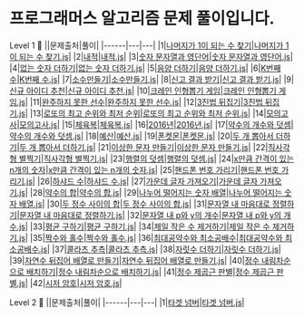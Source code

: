 # 프로그래머스 알고리즘 문제 풀이입니다.

Level 1 🥚
||문제출처|풀이|
|------|---|---|
|1|[나머지가 1이 되는 수 찾기](https://programmers.co.kr/learn/courses/30/lessons/87389)|[나머지가 1이 되는 수 찾기.js](https://github.com/1two13/Practice-Algorithm/blob/main/Lv.1/%F0%9F%99%86%F0%9F%8F%BB/%EB%82%98%EB%A8%B8%EC%A7%80%EA%B0%80%201%EC%9D%B4%20%EB%90%98%EB%8A%94%20%EC%88%98%20%EC%B0%BE%EA%B8%B0_%EC%9B%94%EA%B0%84%20%EC%BD%94%EB%93%9C%20%EC%B1%8C%EB%A6%B0%EC%A7%80%20%EC%8B%9C%EC%A6%8C3.js)|
|2|[내적](https://programmers.co.kr/learn/courses/30/lessons/70128)|[내적.js](https://github.com/1two13/Practice-Algorithm/blob/main/Lv.1/%F0%9F%99%86%F0%9F%8F%BB/%EB%82%B4%EC%A0%81_%EC%9B%94%EA%B0%84%20%EC%BD%94%EB%93%9C%20%EC%B1%8C%EB%A6%B0%EC%A7%80%20%EC%8B%9C%EC%A6%8C1.js)|
|3|[숫자 문자열과 영단어](https://programmers.co.kr/learn/courses/30/lessons/81301)|[숫자 문자열과 영단어.js](https://github.com/1two13/Practice-Algorithm/blob/main/Lv.1/%F0%9F%99%86%F0%9F%8F%BB/%EC%88%AB%EC%9E%90%20%EB%AC%B8%EC%9E%90%EC%97%B4%EA%B3%BC%20%EC%98%81%EB%8B%A8%EC%96%B4_2021%20%EC%B9%B4%EC%B9%B4%EC%98%A4%20%EC%B1%84%EC%9A%A9%EC%97%B0%EA%B3%84%ED%98%95%20%EC%9D%B8%ED%84%B4%EC%8B%AD%20copy.js)|
|4|[없는 숫자 더하기](https://programmers.co.kr/learn/courses/30/lessons/86051)|[없는 숫자 더하기.js](https://github.com/1two13/Practice-Algorithm/blob/main/Lv.1/%F0%9F%99%86%F0%9F%8F%BB/%EC%97%86%EB%8A%94%20%EC%88%AB%EC%9E%90%20%EB%8D%94%ED%95%98%EA%B8%B0_%EC%9B%94%EA%B0%84%20%EC%BD%94%EB%93%9C%20%EC%B1%8C%EB%A6%B0%EC%A7%80%20%EC%8B%9C%EC%A6%8C3.js)|
|5|[음양 더하기](https://programmers.co.kr/learn/courses/30/lessons/76501)|[음양 더하기.js](https://github.com/1two13/Practice-Algorithm/blob/main/Lv.1/%F0%9F%99%86%F0%9F%8F%BB/%EC%9D%8C%EC%96%91%20%EB%8D%94%ED%95%98%EA%B8%B0_%EC%9B%94%EA%B0%84%20%EC%BD%94%EB%93%9C%20%EC%B1%8C%EB%A6%B0%EC%A7%80%20%EC%8B%9C%EC%A6%8C2.js)|
|6|[K번째 수](https://programmers.co.kr/learn/courses/30/lessons/42748)|[K번째 수.js](https://github.com/1two13/Practice-Algorithm/blob/main/Lv.1/%F0%9F%99%86%F0%9F%8F%BB/K%EB%B2%88%EC%A7%B8%EC%88%98_%EC%A0%95%EB%A0%AC.js)|
|7|[소수만들기](https://programmers.co.kr/learn/courses/30/lessons/12977)|[소수만들기.js](https://github.com/1two13/Practice-Algorithm/blob/main/Lv.1/%F0%9F%98%B5/%EC%86%8C%EC%88%98%EB%A7%8C%EB%93%A4%EA%B8%B0.js)|
|8|[신고 결과 받기](https://programmers.co.kr/learn/courses/30/lessons/92334)|[신고 결과 받기.js](https://github.com/1two13/Practice-Algorithm/blob/main/Lv.1/%F0%9F%98%B5/%EC%8B%A0%EA%B3%A0%20%EA%B2%B0%EA%B3%BC%20%EB%B0%9B%EA%B8%B0_2022%20KAKAO%20BLIND%20RECRUITMENT.js)|
|9|[신규 아이디 추천](https://programmers.co.kr/learn/courses/30/lessons/72410)|[신규 아이디 추천.js](https://github.com/1two13/Practice-Algorithm/blob/main/Lv.1/%F0%9F%98%B5/%EC%8B%A0%EA%B7%9C%20%EC%95%84%EC%9D%B4%EB%94%94%20%EC%B6%94%EC%B2%9C_2021%20KAKAO%20BLIND%20RECRUITMENT.js)|
|10|[크레인 인형뽑기 게임](https://programmers.co.kr/learn/courses/30/lessons/64061)|[크레인 인형뽑기 게임.js](https://github.com/1two13/Practice-Algorithm/blob/main/Lv.1/%F0%9F%98%B5/%ED%81%AC%EB%A0%88%EC%9D%B8%20%EC%9D%B8%ED%98%95%EB%BD%91%EA%B8%B0%20%EA%B2%8C%EC%9E%84_2019%20%EC%B9%B4%EC%B9%B4%EC%98%A4%20%EA%B0%9C%EB%B0%9C%EC%9E%90%20%EA%B2%A8%EC%9A%B8%20%EC%9D%B8%ED%84%B4%EC%8B%AD.js)|
|11|[완주하지 못한 선수](https://programmers.co.kr/learn/courses/30/lessons/42576)|[완주하지 못한 선수.js](https://github.com/1two13/Practice-Algorithm/blob/main/%EC%9E%AC%EB%8F%84%EC%A0%84/Lv.1/%F0%9F%99%86%F0%9F%8F%BB/%EC%99%84%EC%A3%BC%ED%95%98%EC%A7%80%20%EB%AA%BB%ED%95%9C%20%EC%84%A0%EC%88%98.js)|
|12|[3진법 뒤집기](https://programmers.co.kr/learn/courses/30/lessons/68935)|[3진법 뒤집기.js](https://github.com/1two13/Practice-Algorithm/blob/main/Lv.1/%F0%9F%99%86%F0%9F%8F%BB/3%EC%A7%84%EB%B2%95%20%EB%92%A4%EC%A7%91%EA%B8%B0.js)|
|13|[로또의 최고 순위와 최저 순위](https://programmers.co.kr/learn/courses/30/lessons/77484)|[로또의 최고 순위와 최저 순위.js](https://github.com/1two13/Practice-Algorithm/blob/main/%EC%9E%AC%EB%8F%84%EC%A0%84/Lv.1/%F0%9F%98%B5/%EB%A1%9C%EB%98%90%EC%9D%98%20%EC%B5%9C%EA%B3%A0%20%EC%88%9C%EC%9C%84%EC%99%80%20%EC%B5%9C%EC%A0%80%20%EC%88%9C%EC%9C%84.js)|
|14|[모의고사](https://programmers.co.kr/learn/courses/30/lessons/42840)|[모의고사.js](https://github.com/1two13/Practice-Algorithm/blob/main/Lv.1/%F0%9F%98%B5/%EB%AA%A8%EC%9D%98%EA%B3%A0%EC%82%AC.js)|
|15|[체육복](https://programmers.co.kr/learn/courses/30/lessons/42862)|[체육복.js](https://github.com/1two13/Practice-Algorithm/commit/c038f49898d81cfd885d9fd2f62269c0830205e8)|
|16|[2016년](https://programmers.co.kr/learn/courses/30/lessons/12901)|[2016년.js](https://github.com/1two13/Practice-Algorithm/blob/main/Lv.1/%F0%9F%99%86%F0%9F%8F%BB/2016%EB%85%84.js)|
|17|[약수의 개수와 덧셈](https://programmers.co.kr/learn/courses/30/lessons/77884)|[약수의 개수와 덧셈.js](https://github.com/1two13/Practice-Algorithm/commit/e9b72808eee525146213dbd1d7b125077ddaef59)|
|18|[예산](https://programmers.co.kr/learn/courses/30/lessons/12982)|[예산.js](https://github.com/1two13/Practice-Algorithm/commit/b4f79bc3fd31cd54037066e3ad99a2cfed9248b0)|
|19|[폰켓몬](https://programmers.co.kr/learn/courses/30/lessons/1845)|[폰켓몬.js](https://github.com/1two13/Practice-Algorithm/blob/main/Lv.1/%F0%9F%99%86%F0%9F%8F%BB/%ED%8F%B0%EC%BC%93%EB%AA%AC.js)|
|20|[두 개 뽑아서 더하기](https://programmers.co.kr/learn/courses/30/lessons/68644)|[두 개 뽑아서 더하기.js](https://github.com/1two13/Programmers-Algorithm/commit/4022f431f5a53e67df328958be059e02bba5d9e2#diff-54505b8735e6123acb22777fbab15621bec9830573672e15b402b97a113c97d1)|
|21|[이상한 문자 만들기](https://school.programmers.co.kr/learn/courses/30/lessons/12930)|[이상한 문자 만들기.js](https://github.com/1two13/Programmers-Algorithm/commit/e41db94400748d3d2d5d7c55e526921380336215)|
|22|[직사각형 별찍기](https://school.programmers.co.kr/learn/courses/30/lessons/12969)|[직사각형 별찍기.js](https://github.com/1two13/Programmers-Algorithm/commit/0aa37a23113c423294a74a67288b48a95023120c)|
|23|[행렬의 덧셈](https://school.programmers.co.kr/learn/courses/30/lessons/12950)|[행렬의 덧셈.js](https://github.com/1two13/Programmers-Algorithm/commit/ddcae6b271e07ec55dcb2901ca18845b1fcd2284)|
|24|[x만큼 간격이 있는 n개의 숫자](https://school.programmers.co.kr/learn/courses/30/lessons/12954)|[x만큼 간격이 있는 n개의 숫자.js](https://github.com/1two13/Programmers-Algorithm/commit/019a4c9ca5b7349283307eae3d49b2b38c2e4707)|
|25|[핸드폰 번호 가리기](https://school.programmers.co.kr/learn/courses/30/lessons/12948)|[핸드폰 번호 가리기.js](https://github.com/1two13/Programmers-Algorithm/commit/a5d952f4aaa5e5692ef4ce0c76b8b6ceac08b445)|
|26|[하샤드 수](https://school.programmers.co.kr/learn/courses/30/lessons/12947)|[하샤드 수.js](https://github.com/1two13/Programmers-Algorithm/commit/9e0f8a1c6953201725fe76b5c3187c63a980124d)|
|27|[가운데 글자 가져오기]()|[가운데 글자 가져오기.js](https://github.com/1two13/Programmers-Algorithm/commit/3728740d490f63d85e51b37e948141177fe0442e)|
|28|[약수의 합](https://school.programmers.co.kr/learn/courses/30/lessons/12928)|[약수의 합.js](https://github.com/1two13/Programmers-Algorithm/commit/07478c4024e4cc57b42a70c2024ebc294e70b2eb)|
|29|[나누어 떨어지는 숫자 배열](https://school.programmers.co.kr/learn/courses/30/lessons/12910)|[나누어 떨어지는 숫자 배열.js](https://github.com/1two13/Programmers-Algorithm/commit/fdf0b174f54d6e68143f88c62c6f2e077b41528a)|
|30|[두 정수 사이의 합](https://school.programmers.co.kr/learn/courses/30/lessons/12912)|[두 정수 사이의 합.js](https://github.com/1two13/Programmers-Algorithm/commit/28c45a08b6f1db1258e7d601451f737cfcc239a3)|
|31|[문자열 내 마음대로 정렬하기](https://school.programmers.co.kr/learn/courses/30/lessons/12915)|[문자열 내 마음대로 정렬하기.js](https://github.com/1two13/Programmers-Algorithm/commit/a9c2ec28e53168173155af37dc8428c54010b465)|
|32|[문자열 내 p와 y의 개수](https://school.programmers.co.kr/learn/courses/30/lessons/12916)|[문자열 내 p와 y의 개수.js](https://github.com/1two13/Programmers-Algorithm/commit/9efc9d0f062d0c902d13005ee44f3d038f77d23d)|
|33|[평균 구하기](https://school.programmers.co.kr/learn/courses/30/lessons/12944)|[평균 구하기.js](https://github.com/1two13/Programmers-Algorithm/commit/7432cc86729c01dad59c3c5df82e8a58f8e4151c)|
|34|[제일 작은 수 제거하기](https://school.programmers.co.kr/learn/courses/30/lessons/12935)|[제일 작은 수 제거하기.js](https://github.com/1two13/Programmers-Algorithm/commit/d462e7106ca384947610e9a77944af5a6d48cb52)|
|35|[짝수와 홀수](https://school.programmers.co.kr/learn/courses/30/lessons/12937)|[짝수와 홀수.js](https://github.com/1two13/Programmers-Algorithm/commit/6706f4a4a46bec3218c0b1a1306b940fb556755b)|
|36|[최대공약수와 최소공배수](https://school.programmers.co.kr/learn/courses/30/lessons/12940)|[최대공약수와 최소공배수.js](https://github.com/1two13/Programmers-Algorithm/commit/04c4cfa5a66344490082524848d6be017cab0ef6)|
|37|[콜라츠 추측](https://school.programmers.co.kr/learn/courses/30/lessons/12943)|[콜라츠 추측.js](https://github.com/1two13/Programmers-Algorithm/commit/d4b1d79e0a086abdaac7b1ed978a8ad611f581bb)|
|38|[자릿수 더하기](https://school.programmers.co.kr/learn/courses/30/lessons/12931)|[자릿수 더하기.js](https://github.com/1two13/Programmers-Algorithm/commit/877a4110584a441e9b7130773326076657becf76)|
|39|[자연수 뒤집어 배열로 만들기](https://school.programmers.co.kr/learn/courses/30/lessons/12932)|[자연수 뒤집어 배열로 만들기.js](https://github.com/1two13/Programmers-Algorithm/commit/177ab59b6f87496d531aa671aedd8dfeedc64da0)|
|40|[정수 내림차순으로 배치하기](https://school.programmers.co.kr/learn/courses/30/lessons/12933)|[정수 내림차순으로 배치하기.js](https://github.com/1two13/Programmers-Algorithm/commit/66352968a855a6b3097724ce6d9ab578a99a8a48)|
|41|[정수 제곱근 판별](https://school.programmers.co.kr/learn/courses/30/lessons/12934)|[정수 제곱근 판별.js](https://github.com/1two13/Programmers-Algorithm/commit/1c88e6d2b8a3e92b83b40881f7b671723f416119)|
|42|[시저 암호](https://school.programmers.co.kr/learn/courses/30/lessons/12926)|[시저 암호.js](https://github.com/1two13/Programmers-Algorithm/commit/45d969f08bdf4b0daeb80bd76c5bd51f4ef3c3e0)|

<!--|31|[]()|[.js]()|-->

Level 2 🐣
||문제출처|풀이|
|------|---|---|
|1|[타겟 넘버](https://programmers.co.kr/learn/courses/30/lessons/43165)|[타겟 넘버.js](https://github.com/1two13/Practice-Algorithm/blob/47550a48b9258a4bc99ae39a6440e67884d9a0b0/Lv.2/%F0%9F%98%B5/%ED%83%80%EA%B2%9F%20%EB%84%98%EB%B2%84.js)|

